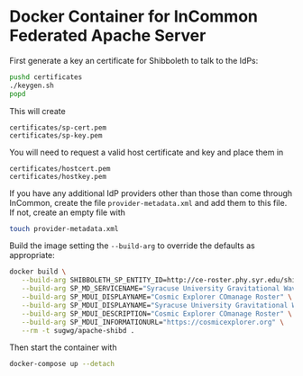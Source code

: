 # Docker Container for InCommon Federated Apache Server

First generate a key an certificate for Shibboleth to talk to the IdPs:
```sh
pushd certificates
./keygen.sh
popd
```
This will create
```
certificates/sp-cert.pem
certificates/sp-key.pem
```

You will need to request a valid host certificate and key and place them in
```
certificates/hostcert.pem
certificates/hostkey.pem
```

If you have any additional IdP providers other than those than come through InCommon, create the file `provider-metadata.xml` and add them to this file. If not, create an empty file with
```sh
touch provider-metadata.xml
```

Build the image setting the `--build-arg` to override the defaults as appropriate:
```sh
docker build \
   --build-arg SHIBBOLETH_SP_ENTITY_ID=http://ce-roster.phy.syr.edu/shibboleth-sp \
   --build-arg SP_MD_SERVICENAME="Syracuse University Gravitational Wave Group - CE COmanage" \
   --build-arg SP_MDUI_DISPLAYNAME="Cosmic Explorer COmanage Roster" \
   --build-arg SP_MDUI_DISPLAYNAME="Syracuse University Gravitational Wave Group - CE COmanage" \
   --build-arg SP_MDUI_DESCRIPTION="Cosmic Explorer COmanage Roster" \
   --build-arg SP_MDUI_INFORMATIONURL="https://cosmicexplorer.org" \
   --rm -t sugwg/apache-shibd .
```

Then start the container with
```sh
docker-compose up --detach
```
